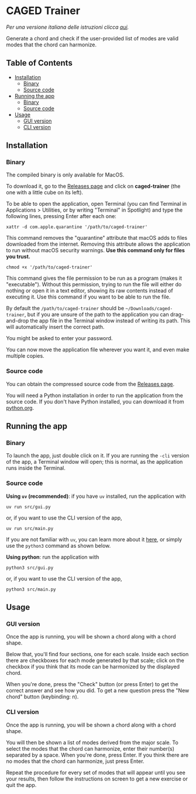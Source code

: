 # CAGED Trainer

*Per una versione italiana delle istruzioni clicca [qui](https://github.com/marchfra/caged-trainer/blob/main/README_IT.md).*

Generate a chord and check if the user-provided list of modes are valid modes that the chord can harmonize.

## Table of Contents

- [Installation](#installation)
    - [Binary](#binary)
    - [Source code](#source-code)
- [Running the app](#running-the-app)
    - [Binary](#binary-1)
    - [Source code](#source-code-1)
- [Usage](#usage)
    - [GUI version](#gui-version)
    - [CLI version](#cli-version)

## Installation

### Binary

The compiled binary is only available for MacOS.

To download it, go to the [Releases page](https://github.com/marchfra/caged-trainer/releases) and click on **caged-trainer** (the one with a little cube on its left).

To be able to open the application, open Terminal (you can find Terminal in Applications > Utilities, or by writing "Terminal" in Spotlight) and type the following lines, pressing Enter after each one:

```shell
xattr -d com.apple.quarantine '/path/to/caged-trainer'
```

This command removes the "quarantine" attribute that macOS adds to files downloaded from the internet. Removing this attribute allows the application to run without macOS security warnings. **Use this command only for files you trust.**

```shell
chmod +x '/path/to/caged-trainer'
```

This command gives the file permission to be run as a program (makes it "executable"). Without this permission, trying to run the file will either do nothing or open it in a text editor, showing its raw contents instead of executing it. Use this command if you want to be able to run the file.

By default the ```/path/to/caged-trainer``` should be ```~/Downloads/caged-trainer```, but if you are unsure of the path to the application you can drag-and-drop the app file in the Terminal window instead of writing its path. This will automatically insert the correct path.

You might be asked to enter your password.

You can now move the application file wherever you want it, and even make multiple copies.

### Source code

You can obtain the compressed source code from the [Releases page](https://github.com/marchfra/caged-trainer/releases).

You will need a Python installation in order to run the application from the source code. If you don't have Python installed, you can download it from [python.org](https://python.org).

## Running the app

### Binary

To launch the app, just double click on it. If you are running the `-cli` version of the app, a Terminal window will open; this is normal, as the application runs inside the Terminal.

### Source code

**Using `uv` (recommended)**: if you have `uv` installed, run the application with

```shell
uv run src/gui.py
```

or, if you want to use the CLI version of the app,

```shell
uv run src/main.py
```

If you are not familiar with `uv`, you can learn more about it [here](https://github.com/astral-sh/uv), or simply use the `python3` command as shown below.

**Using python**: run the application with

```shell
python3 src/gui.py
```

or, if you want to use the CLI version of the app,

```shell
python3 src/main.py
```

## Usage

### GUI version

Once the app is running, you will be shown a chord along with a chord shape.

Below that, you'll find four sections, one for each scale. Inside each section there are checkboxes for each mode generated by that scale; click on the checkbox if you think that its mode can be harmonized by the displayed chord.

When you're done, press the "Check" button (or press Enter) to get the correct answer and see how you did. To get a new question press the "New chord" button (keybinding: n).

### CLI version

Once the app is running, you will be shown a chord along with a chord shape.

You will then be shown a list of modes derived from the major scale. To select the modes that the chord can harmonize, enter their number(s) separated by a space. When you're done, press Enter. If you think there are no modes that the chord can harmonize, just press Enter.

Repeat the procedure for every set of modes that will appear until you see your results, then follow the instructions on screen to get a new exercise or quit the app.
